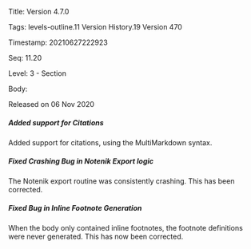 Title:  Version 4.7.0

Tags:   levels-outline.11 Version History.19 Version 470

Timestamp: 20210627222923

Seq:    11.20

Level:  3 - Section

Body: 

Released on 06 Nov 2020
 
##### Added support for Citations

Added support for citations, using the MultiMarkdown syntax. 

 
##### Fixed Crashing Bug in Notenik Export logic

The Notenik export routine was consistently crashing. This has been corrected. 

 
##### Fixed Bug in Inline Footnote Generation

When the body only contained inline footnotes, the footnote definitions were never generated. This has now been corrected.
